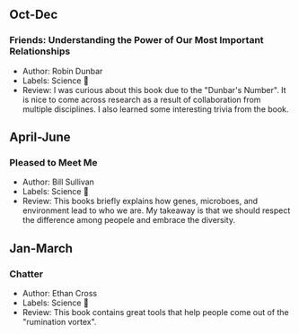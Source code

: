 ## Oct-Dec
### Friends: Understanding the Power of Our Most Important Relationships
- Author: Robin Dunbar
- Labels: Science :microscope:
- Review: I was curious about this book due to the "Dunbar's Number". It is nice to come across research as a result of collaboration from multiple disciplines. I also learned some interesting trivia from the book.


## April-June
### Pleased to Meet Me
- Author: Bill Sullivan
- Labels: Science :microscope:
- Review: This books briefly explains how genes, microboes, and environment lead to who we are. My takeaway is that we should respect the difference among peopele and embrace the diversity.


## Jan-March
### Chatter
- Author: Ethan Cross
- Labels: Science :microscope:
- Review: This book contains great tools that help people come out of the "rumination vortex".

